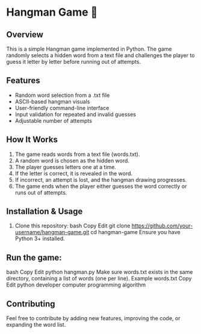 # Hangman Game 🎯
## Overview
This is a simple Hangman game implemented in Python. The game randomly selects a hidden word from a text file and challenges the player to guess it letter by letter before running out of attempts.

## Features
- Random word selection from a .txt file
- ASCII-based hangman visuals
- User-friendly command-line interface
- Input validation for repeated and invalid guesses
- Adjustable number of attempts

## How It Works
1. The game reads words from a text file (words.txt).
2. A random word is chosen as the hidden word.
3. The player guesses letters one at a time.
4. If the letter is correct, it is revealed in the word.
5. If incorrect, an attempt is lost, and the hangman drawing progresses.
6. The game ends when the player either guesses the word correctly or runs out of attempts.
## Installation & Usage
1. Clone this repository:
  bash
  Copy
  Edit
  git clone https://github.com/your-username/hangman-game.git
  cd hangman-game
  Ensure you have Python 3+ installed.
## Run the game:
  bash
  Copy
  Edit
  python hangman.py
  Make sure words.txt exists in the same directory, containing a list of words (one per line).
  Example words.txt
  Copy
  Edit
  python
  developer
  computer
  programming
  algorithm
## Contributing
Feel free to contribute by adding new features, improving the code, or expanding the word list.
